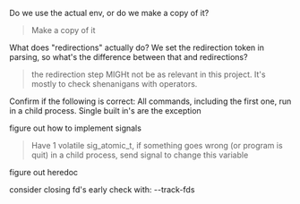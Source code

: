 Do we use the actual env, or do we make a copy of it?
> Make a copy of it

What does "redirections" actually do? We set the redirection token in parsing, so what's the difference
between that and redirections?
> the redirection step MIGHt not be as relevant in this project. It's mostly to check shenanigans with operators.

Confirm if the following is correct:
	All commands, including the first one, run in a child process.
	Single built in's are the exception 

figure out how to implement signals
> Have 1 volatile sig_atomic_t, if something goes wrong (or program is quit) in a child process, send signal to change this variable

figure out heredoc

consider closing fd's early
 check with: --track-fds



